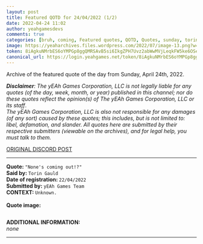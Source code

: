 ```yaml
---
layout: post
title: Featured QOTD for 24/04/2022 (1/2)
date: 2022-04-24 11:02
author: yeahgamesdevs
comments: true
categories: [bruh, coming, Featured quotes, QOTD, Quotes, sunday, torin]
image: https://yeaharchives.files.wordpress.com/2022/07/image-13.png?w=507
token: 8iAgkuNMrbES6oYMPGp8ggQMRSAvB5si6IkgZPH7Uvz2abWwMVjLeqkFW5ke6OSeaEwVhd2M2g7vxMZwymFvDYAszXKfC4IfBOCTGFrxYwozwObuW073OdRnnNFOtMk4lFV30ufQqX3y
canonical_url: https://login.yeahgames.net/token/8iAgkuNMrbES6oYMPGp8ggQMRSAvB5si6IkgZPH7Uvz2abWwMVjLeqkFW5ke6OSeaEwVhd2M2g7vxMZwymFvDYAszXKfC4IfBOCTGFrxYwozwObuW073OdRnnNFOtMk4lFV30ufQqX3y
---
```

<!-- wp:paragraph -->
<p>Archive of the featured quote of the day from Sunday, April 24th, 2022. </p>
<!-- /wp:paragraph -->

<!-- wp:paragraph -->
<p><em><strong>Disclaimer</strong>: The yEAh Games Corporation, LLC is not legally liable for any quotes (of the day, week, month, or year) published in this channel; nor do these quotes reflect the opinion(s) of The yEAh Games Corporation, LLC or its staff</em>.<br><em>The yEAh Games Corporation, LLC is also not responsible for any damages (of any sort) caused by these quotes; this includes, but is not limited to: libel, defamation, and slander. All quotes here are submitted by their respective submitters (viewable on the archives), and for legal help, you must talk to them.</em><br><a href="https://cdn.discordapp.com/attachments/958100064079839303/964566123628609628/unknown.png"></a></p>
<!-- /wp:paragraph -->

<!-- wp:buttons {"layout":{"type":"flex","justifyContent":"left"}} -->
<div class="wp-block-buttons"><!-- wp:button {"textColor":"vivid-cyan-blue","align":"center","style":{"border":{"radius":"18px"}},"className":"is-style-fill"} -->
<div class="wp-block-button aligncenter is-style-fill"><a class="wp-block-button__link has-vivid-cyan-blue-color has-text-color wp-element-button" href="https://discord.com/channels/887052880782176266/958100064079839303/967965660162449478" style="border-radius:18px;">ORIGINAL DISCORD POST</a></div>
<!-- /wp:button --></div>
<!-- /wp:buttons -->

<!-- wp:separator {"align":"center","className":"is-style-wide"} -->
<hr class="wp-block-separator aligncenter has-alpha-channel-opacity is-style-wide" />
<!-- /wp:separator -->

<!-- wp:paragraph -->
<p><strong>Quote: </strong><code>"None's coming out!?"</code><br><strong>Said by: </strong><code>Torin Gauld</code><br><strong>Date of registration: </strong><code>22/04/2022</code> <br><strong>Submitted by: </strong><code>yEAh Games Team</code><br><strong>CONTEXT: </strong><code>Unknown.</code><br><br><strong>Quote image:</strong></p>
<!-- /wp:paragraph -->

<!-- wp:image {"id":721,"sizeSlug":"large","linkDestination":"none"} -->
<figure class="wp-block-image size-large"><img src="https://yeaharchives.files.wordpress.com/2022/07/image-13.png?w=507" alt="" class="wp-image-721" /></figure>
<!-- /wp:image -->

<!-- wp:paragraph -->
<p><strong>ADDITIONAL INFORMATION:</strong><br><em>none</em></p>
<!-- /wp:paragraph -->

<!-- wp:separator {"className":"is-style-wide"} -->
<hr class="wp-block-separator has-alpha-channel-opacity is-style-wide" />
<!-- /wp:separator -->
